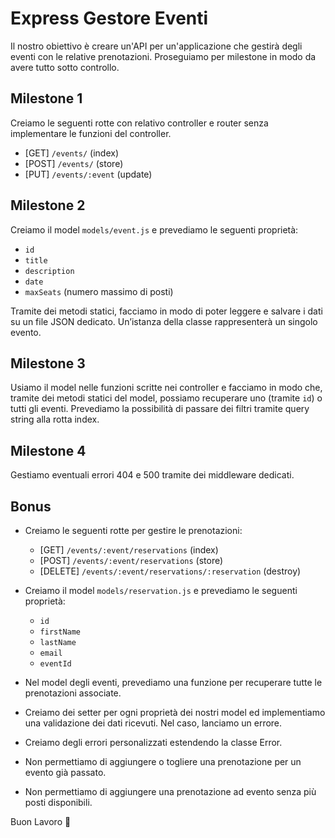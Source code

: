 # Express Gestore Eventi

Il nostro obiettivo è creare un'API per un'applicazione che gestirà degli eventi con le relative prenotazioni. Proseguiamo per milestone in modo da avere tutto sotto controllo.

## Milestone 1

Creiamo le seguenti rotte con relativo controller e router senza implementare le funzioni del controller.

- [GET] `/events/` (index)
- [POST] `/events/` (store)
- [PUT] `/events/:event` (update)

## Milestone 2

Creiamo il model `models/event.js` e prevediamo le seguenti proprietà:

- `id`
- `title`
- `description`
- `date`
- `maxSeats` (numero massimo di posti)

Tramite dei metodi statici, facciamo in modo di poter leggere e salvare i dati su un file JSON dedicato. Un’istanza della classe rappresenterà un singolo evento.

## Milestone 3

Usiamo il model nelle funzioni scritte nei controller e facciamo in modo che, tramite dei metodi statici del model, possiamo recuperare uno (tramite `id`) o tutti gli eventi. Prevediamo la possibilità di passare dei filtri tramite query string alla rotta index.

## Milestone 4

Gestiamo eventuali errori 404 e 500 tramite dei middleware dedicati.

## Bonus

- Creiamo le seguenti rotte per gestire le prenotazioni:
  - [GET] `/events/:event/reservations` (index)
  - [POST] `/events/:event/reservations` (store)
  - [DELETE] `/events/:event/reservations/:reservation` (destroy)
  
- Creiamo il model `models/reservation.js` e prevediamo le seguenti proprietà:
  - `id`
  - `firstName`
  - `lastName`
  - `email`
  - `eventId`
  
- Nel model degli eventi, prevediamo una funzione per recuperare tutte le prenotazioni associate.

- Creiamo dei setter per ogni proprietà dei nostri model ed implementiamo una validazione dei dati ricevuti. Nel caso, lanciamo un errore.

- Creiamo degli errori personalizzati estendendo la classe Error.

- Non permettiamo di aggiungere o togliere una prenotazione per un evento già passato.

- Non permettiamo di aggiungere una prenotazione ad evento senza più posti disponibili.

Buon Lavoro 💪
